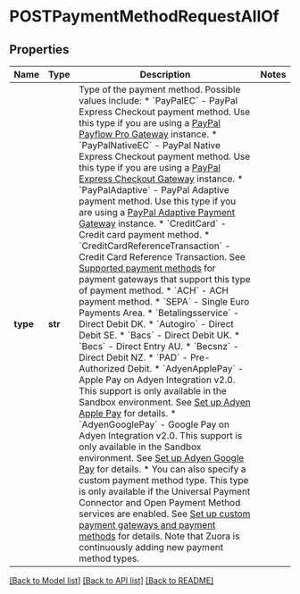 # POSTPaymentMethodRequestAllOf

## Properties
Name | Type | Description | Notes
------------ | ------------- | ------------- | -------------
**type** | **str** | Type of the payment method. Possible values include:  * &#x60;PayPalEC&#x60; - PayPal Express Checkout payment method. Use this type if you are using a [PayPal Payflow Pro Gateway](https://knowledgecenter.zuora.com/CB_Billing/M_Payment_Gateways/Supported_Payment_Gateways/PayPal_Payflow_Pro%2C_Website_Payments_Payflow_Edition%2C_Website_Pro_Payment_Gateway) instance. * &#x60;PayPalNativeEC&#x60; - PayPal Native Express Checkout payment method. Use this type if you are using a [PayPal Express Checkout Gateway](https://knowledgecenter.zuora.com/CB_Billing/M_Payment_Gateways/Supported_Payment_Gateways/PayPal_Express_Checkout_Gateway) instance. * &#x60;PayPalAdaptive&#x60; - PayPal Adaptive payment method. Use this type if you are using a [PayPal Adaptive Payment Gateway](https://knowledgecenter.zuora.com/CB_Billing/M_Payment_Gateways/Supported_Payment_Gateways/PayPal_Adaptive_Payments_Gateway) instance. * &#x60;CreditCard&#x60; - Credit card payment method. * &#x60;CreditCardReferenceTransaction&#x60; - Credit Card Reference Transaction. See [Supported payment methods](https://knowledgecenter.zuora.com/Billing/Billing_and_Payments/L_Payment_Methods/Supported_Payment_Methods) for payment gateways that support this type of payment method. * &#x60;ACH&#x60; - ACH payment method. * &#x60;SEPA&#x60; - Single Euro Payments Area. * &#x60;Betalingsservice&#x60; - Direct Debit DK. * &#x60;Autogiro&#x60; - Direct Debit SE. * &#x60;Bacs&#x60; - Direct Debit UK. * &#x60;Becs&#x60; - Direct Entry AU. * &#x60;Becsnz&#x60; - Direct Debit NZ. * &#x60;PAD&#x60; - Pre-Authorized Debit. * &#x60;AdyenApplePay&#x60; - Apple Pay on Adyen Integration v2.0. This support is only available in the Sandbox environment. See [Set up Adyen Apple Pay](https://knowledgecenter.zuora.com/Billing/Billing_and_Payments/L_Payment_Methods/Payment_Method_Types/Apple_Pay_on_Web/Set_up_Adyen_Apple_Pay) for details. * &#x60;AdyenGooglePay&#x60; - Google Pay on Adyen Integration v2.0. This support is only available in the Sandbox environment. See [Set up Adyen Google Pay](https://knowledgecenter.zuora.com/Billing/Billing_and_Payments/L_Payment_Methods/Payment_Method_Types/Set_up_Adyen_Google_Pay) for details. * You can also specify a custom payment method type. This type is only available if the Universal Payment Connector and Open Payment Method services are enabled. See [Set up custom payment gateways and payment methods](https://knowledgecenter.zuora.com/Billing/Billing_and_Payments/MB_Set_up_custom_payment_gateways_and_payment_methods) for details.  Note that Zuora is continuously adding new payment method types.  | 

[[Back to Model list]](../README.md#documentation-for-models) [[Back to API list]](../README.md#documentation-for-api-endpoints) [[Back to README]](../README.md)


